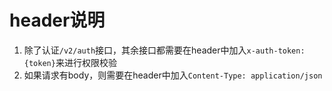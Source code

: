 # header说明

1. 除了认证`/v2/auth`接口，其余接口都需要在header中加入`x-auth-token: {token}`来进行权限校验
2. 如果请求有body，则需要在header中加入`Content-Type: application/json`

